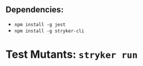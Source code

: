 ## Dependencies:

* `npm install -g jest`
* `npm install -g stryker-cli`

# Test Mutants: `stryker run`
